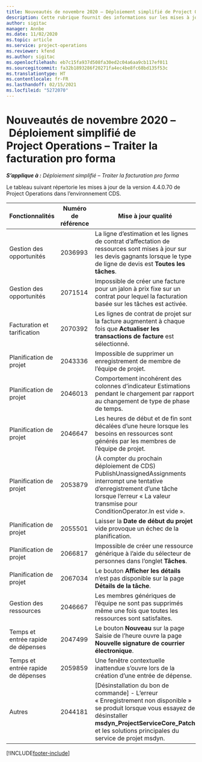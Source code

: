 ```yaml
---
title: Nouveautés de novembre 2020 – Déploiement simplifié de Project Operations – Traiter la facturation pro forma
description: Cette rubrique fournit des informations sur les mises à jour qualité disponibles dans la version de novembre 2020 du déploiement simplifié de Project Operations – Traiter la facturation pro forma.
author: sigitac
manager: Annbe
ms.date: 11/02/2020
ms.topic: article
ms.service: project-operations
ms.reviewer: kfend
ms.author: sigitac
ms.openlocfilehash: eb7c15fa937d508fa30ed2c04a6aa9cb117ef011
ms.sourcegitcommit: fa32b1893286f20271fa4ec4be8fc68bd135f53c
ms.translationtype: HT
ms.contentlocale: fr-FR
ms.lasthandoff: 02/15/2021
ms.locfileid: "5272070"
---
```

# <a name="whats-new-november-2020---project-operations-lite-deployment---deal-to-proforma-invoicing"></a>Nouveautés de novembre 2020 – Déploiement simplifié de Project Operations – Traiter la facturation pro forma

_**S’applique à :** Déploiement simplifié – Traiter la facturation pro forma_

Le tableau suivant répertorie les mises à jour de la version 4.4.0.70 de Project Operations dans l’environnement CDS.

| Fonctionnalités                 | Numéro de référence | Mise à jour qualité                                                                                                                                                                    |
|------------------------------|------------------|-----------------------------------------------------------------------------------------------------------------------------------------------------------------------------------|
|   Gestion des opportunités       | 2036993          | La ligne d’estimation et les lignes de contrat d’affectation de ressources sont mises à jour sur les devis gagnants lorsque le type de ligne de devis est **Toutes les tâches**.                                                 |
|   Gestion des opportunités       | 2071514          | Impossible de créer une facture pour un jalon à prix fixe sur un contrat pour lequel la facturation basée sur les tâches est activée.                                                                          |
| Facturation et tarification          | 2070392          | Les lignes de contrat de projet sur la facture augmentent à chaque fois que **Actualiser les transactions de facture** est sélectionné.                                                                       |
| Planification de projet             | 2043336          | Impossible de supprimer un enregistrement de membre de l’équipe de projet.                                                                                                                                    |
| Planification de projet             | 2046013          | Comportement incohérent des colonnes d’indicateur Estimations pendant le chargement par rapport au changement de type de phase de temps.                                                                                   |
| Planification de projet             | 2046647          | Les heures de début et de fin sont décalées d’une heure lorsque les besoins en ressources sont générés par les membres de l’équipe de projet.                                                                      |
| Planification de projet             | 2053879          | (À compter du prochain déploiement de CDS) PublishUnassignedAssignments interrompt une tentative d’enregistrement d’une tâche lorsque l’erreur « La valeur transmise pour ConditionOperator.In est vide ». |
| Planification de projet             | 2055501          | Laisser la **Date de début du projet** vide provoque un échec de la planification.                                                                                                      |
| Planification de projet             | 2066817          | Impossible de créer une ressource générique à l’aide du sélecteur de personnes dans l’onglet **Tâches**.                                                                                               |
| Planification de projet             | 2067034          | Le bouton **Afficher les détails** n’est pas disponible sur la page **Détails de la tâche**.                                                                                                         |
| Gestion des ressources          | 2046667          | Les membres génériques de l’équipe ne sont pas supprimés même une fois que toutes les ressources sont satisfaites.                                                                                                     |
| Temps et entrée rapide de dépenses | 2047499          | Le bouton **Nouveau** sur la page Saisie de l’heure ouvre la page **Nouvelle signature de courrier électronique**.                                                                                               |
| Temps et entrée rapide de dépenses | 2059859          | Une fenêtre contextuelle inattendue s’ouvre lors de la création d’une entrée de dépense.                                                                                                                         |
| Autres                        | 2044181          | [Désinstallation du bon de commande] - L’erreur « Enregistrement non disponible » se produit lorsque vous essayez de désinstaller **msdyn_ProjectServiceCore_Patch** et les solutions principales du service de projet msdyn.        |


[!INCLUDE[footer-include](../../includes/footer-banner.md)]